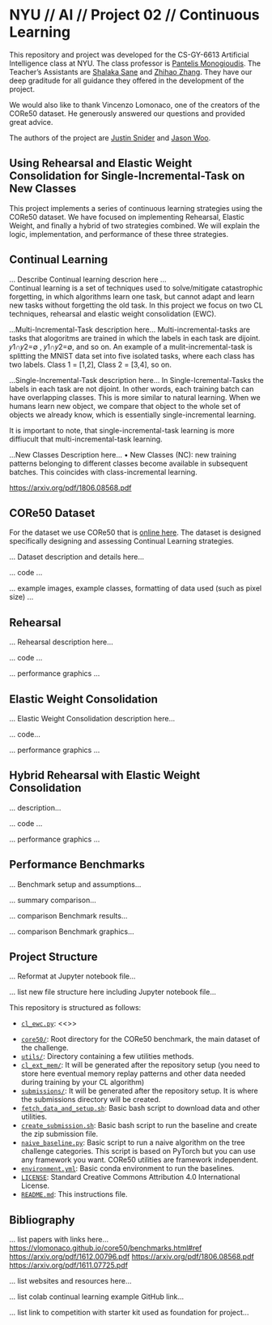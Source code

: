 # NYU // AI // Project 02 // Continuous Learning
This repository and project was developed for the CS-GY-6613 Artificial Intelligence class at NYU. The class professor is [Pantelis Monogioudis]( https://github.com/pantelis). The Teacher’s Assistants are [Shalaka Sane]( https://github.com/Shalaka07) and [Zhihao Zhang](https://github.com/zzyrd). They have our deep graditude for all guidance they offered in the development of the project. 

We would also like to thank Vincenzo Lomonaco, one of the creators of the CORe50 dataset. He generously answered our questions and provided great advice. 

The authors of the project are [Justin Snider](https://github.com/aobject) and [Jason Woo](https://github.com/jawooson).

## Using Rehearsal and Elastic Weight Consolidation for Single-Incremental-Task on New Classes
This project implements a series of continuous learning strategies using the CORe50 dataset. We have focused on implementing Rehearsal, Elastic Weight, and finally a hybrid of two strategies combined. We will explain the logic, implementation, and performance of these three strategies. 

## Continual Learning

... Describe Continual learning descrion here ...  
Continual learning is a set of techniques used to solve/mitigate catastrophic forgetting, in which algorithms learn one task, but cannot adapt and learn new tasks without forgetting the old task. In this project we focus on two CL techniques, rehearsal and elastic weight consolidation (EWC). 

...Multi-Incremental-Task description here...
Multi-incremental-tasks are tasks that alogoritms are trained in which the labels in each task are dijoint. 𝑦1∩𝑦2=∅ , 𝑦1∩𝑦2=∅, and so on. An example of a mulit-incremental-task is splitting the MNIST data set into five isolated tasks, where each class has two labels. Class 1 = [1,2], Class 2 = [3,4], so on. 


...Single-Incremental-Task description here...
In Single-Icremental-Tasks the labels in each task are not dijoint. In other words, each training batch can have overlapping classes. This is more similar to natural learning. When we humans learn new object, we compare that object to the whole set of objects we already know, which is essentially single-incremental learning. 

It is important to note, that single-incremental-task learning is more diffiucult that multi-incremental-task learning. 

 ...New Classes Description here... 
 • New Classes (NC): new training patterns belonging to different classes become available in
subsequent batches. This coincides with class-incremental learning.

https://arxiv.org/pdf/1806.08568.pdf
 

## CORe50 Dataset

For the dataset we use CORe50 that is [online here]( https://vlomonaco.github.io/core50/). The dataset is designed specifically designing and assessing Continual Learning strategies.  

... Dataset description and details here... 

... code ... 

... example images, example classes, formatting of data used (such as pixel size) ... 

## Rehearsal

... Rehearsal description here... 

... code ... 

... performance graphics ... 

## Elastic Weight Consolidation

... Elastic Weight Consolidation description here... 

... code... 

... performance graphics ... 

## Hybrid Rehearsal with Elastic Weight Consolidation

... description... 

... code ... 

... performance graphics ... 

## Performance Benchmarks

... Benchmark setup and assumptions... 

... summary comparison... 

... comparison Benchmark results...

... comparison Benchmark graphics... 

## Project Structure
... Reformat at Jupyter notebook file... 

... list new file structure here including Jupyter notebook file... 

This repository is structured as follows:

* [`cl_ewc.py`](cl_ewc.py): <<<ALL NEW FILES AND DESC HERE>>>

- [`core50/`](core50): Root directory for the CORe50  benchmark, the main dataset of the challenge.
- [`utils/`](core): Directory containing a few utilities methods.
- [`cl_ext_mem/`](cl_ext_mem): It will be generated after the repository setup (you need to store here eventual 
memory replay patterns and other data needed during training by your CL algorithm)  
- [`submissions/`](submissions): It will be generated after the repository setup. It is where the submissions directory
will be created.
- [`fetch_data_and_setup.sh`](fetch_data_and_setup.sh): Basic bash script to download data and other utilities.
- [`create_submission.sh`](create_submission.sh): Basic bash script to run the baseline and create the zip submission
file.
- [`naive_baseline.py`](naive_baseline.py): Basic script to run a naive algorithm on the tree challenge categories. 
This script is based on PyTorch but you can use any framework you want. CORe50 utilities are framework independent.
- [`environment.yml`](environment.yml): Basic conda environment to run the baselines.
- [`LICENSE`](LICENSE): Standard Creative Commons Attribution 4.0 International License.
- [`README.md`](README.md): This instructions file.

## Bibliography

... list papers with links here...
https://vlomonaco.github.io/core50/benchmarks.html#ref
https://arxiv.org/pdf/1612.00796.pdf
https://arxiv.org/pdf/1806.08568.pdf
https://arxiv.org/pdf/1611.07725.pdf

... list websites and resources here... 

... list colab continual learning example GitHub link...

... list link to competition with starter kit used as foundation for project... 
